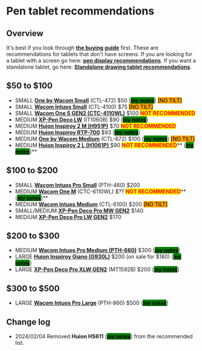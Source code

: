 # Pen tablet recommendations

## Overview

It's best if you look through [**the buying guide**](../buying-a-drawing-tablet/) first. These are recommendations for tablets that don't have screens. If you are looking for a tablet with a screen go here: [**pen display recommendations**](pen-display-recommendations.md). If you want a standalone tablet, go here: [**Standalone drawing tablet recommendations**](standalone-drawing-tablet-recommendations.md).

## $50 to $100&#x20;

* SMALL [**One by Wacom Small**](../product-info/wacom/one-by-wacom/) (CTL-472) $50 ([<mark style="background-color:green;">**my notes**</mark>](../product-info/wacom/one-by-wacom/7p-notes-wacom-ctl-x72.md)) <mark style="background-color:orange;">\[NO TILT]</mark>
* SMALL [**Wacom Intuos Small**](../product-info/wacom/wacom-intuos.md) (CTL-4100) $75 <mark style="background-color:orange;">\[NO TILT]</mark>
* SMALL [**Wacom One S GEN2 (CTC-4110WL)**](../product-info/wacom/wacom-one-gen2/) $100 <mark style="color:red;">**NOT RECOMMENDED**</mark>
* MEDIUM [**XP-Pen Deco LW**](../product-info/xp-pen/xp-pen-deco/) (IT1060B) $90 ([<mark style="background-color:green;">**my notes**</mark>](../product-info/xp-pen/xp-pen-deco/7p-notes-xp-pen-it1060b.md))
* MEDIUM [**Huion Inspiroy 2 M (H951P)**](../product-info/huion/huion-inspiroy-2/) $70 <mark style="color:red;">**NOT RECOMMENDED**</mark>
* MEDIUM [**Huion Inspiroy RTP-700**](../product-info/huion/huion-inspiroy-r-series/)  $93 ([<mark style="background-color:green;">**my notes**</mark>](../product-info/huion/huion-inspiroy-r-series/7p-notes-rtp-700.md))
* MEDIUM [**One by Wacom Medium**](../product-info/wacom/one-by-wacom/) (CTL-672) $100 ([<mark style="background-color:green;">**my notes**</mark>](../product-info/wacom/one-by-wacom/7p-notes-wacom-ctl-x72.md)) <mark style="background-color:orange;">\[NO TILT]</mark>
* MEDIUM [**Huion Inspiroy 2 L (H1061P)** ](../product-info/huion/huion-inspiroy-2/)$90 <mark style="color:red;">**NOT RECOMMENDED**</mark>** (**[<mark style="background-color:green;">**my notes**</mark>](../product-info/huion/huion-inspiroy-2/7p-notes-h1061p.md)**)**&#x20;

## $100 to $200

* SMALL [**Wacom Intuos Pro Small**](../product-info/wacom/wacom-intuos-pro/) (PTH-460) $200&#x20;
* MEDIUM [**Wacom One M**](../product-info/wacom/wacom-one-gen2/) (CTC-6110WL) $?? <mark style="color:red;">**NOT RECOMMENDED**</mark>** (**[<mark style="background-color:green;">**my notes**</mark>](../product-info/wacom/wacom-one-gen2/7p-notes-wacom-one-gen2-drawing-tablets.md)**)**
* MEDIUM [**Wacom Intuos Medium**](../product-info/wacom/wacom-intuos.md) (CTL-6100) $200 <mark style="background-color:orange;">\[NO TILT]</mark>
* SMALL/MEDIUM  [**XP-Pen Deco Pro MW GEN2**](../product-info/xp-pen/xp-pen-deco-pro-xlw-gen-2-mt1592b/) $140
* MEDIUM [**XP-Pen Deco Pro LW GEN2**](../product-info/xp-pen/xp-pen-deco-pro-xlw-gen-2-mt1592b/) $170

## $200 to $300

* MEDIUM [**Wacom Intuos Pro Medium (PTH-660)**](../product-info/wacom/wacom-intuos-pro/) $300 ([<mark style="background-color:green;">**my notes**</mark>](../product-info/wacom/wacom-intuos-pro/7p-notes-wacom-pth-660.md))
* LARGE [**Huion Inspiroy Giano (G930L)**](../product-info/huion/huion-inspiroy/) $200 (on sale for $180) ([<mark style="background-color:green;">**my notes**</mark>](../product-info/huion/huion-inspiroy/7p-notes-huion-giano-g930l.md))
* LARGE [**XP-Pen Deco Pro XLW GEN2**](../product-info/xp-pen/xp-pen-deco-pro-xlw-gen-2-mt1592b/) (MT1592B) $200 ([<mark style="background-color:green;">**my notes**</mark>](../product-info/xp-pen/xp-pen-deco-pro-xlw-gen-2-mt1592b/))&#x20;

## $300 to $500

* LARGE [**Wacom Intuos Pro Large**](../product-info/wacom/wacom-intuos-pro/) (PTH-860) $500 ([<mark style="background-color:green;">**my notes**</mark>](../product-info/wacom/wacom-intuos-pro/7p-notes-wacom-pth-x60.md))

## Change log

* 2024/02/04 Removed **Huion HS611** ([<mark style="background-color:green;">**my notes**</mark>](../product-info/huion/huion-inspiroy/7p-notes-huion-hs611.md)) from the recommended list.&#x20;

